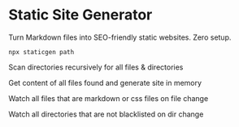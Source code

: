 # Static Site Generator

Turn Markdown files into SEO-friendly static websites. Zero setup.

```
npx staticgen path
```

Scan directories recursively for all files & directories

Get content of all files found and generate site in memory

Watch all files that are markdown or css files
on file change

Watch all directories that are not blacklisted
on dir change
